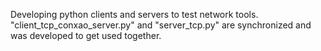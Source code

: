Developing python clients and servers to test network tools.
"client_tcp_conxao_server.py" and "server_tcp.py" are synchronized and was developed to get used together.
